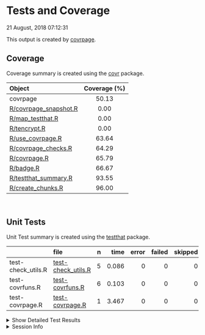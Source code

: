 Tests and Coverage
================
21 August, 2018 07:12:31

This output is created by
[covrpage](https://github.com/yonicd/covrpage).

## Coverage

Coverage summary is created using the
[covr](https://github.com/r-lib/covr) package.

| Object                                             | Coverage (%) |
| :------------------------------------------------- | :----------: |
| covrpage                                           |    50.13     |
| [R/covrpage\_snapshot.R](../R/covrpage_snapshot.R) |     0.00     |
| [R/map\_testthat.R](../R/map_testthat.R)           |     0.00     |
| [R/tencrypt.R](../R/tencrypt.R)                    |     0.00     |
| [R/use\_covrpage.R](../R/use_covrpage.R)           |    63.64     |
| [R/covrpage\_checks.R](../R/covrpage_checks.R)     |    64.29     |
| [R/covrpage.R](../R/covrpage.R)                    |    65.79     |
| [R/badge.R](../R/badge.R)                          |    66.67     |
| [R/testthat\_summary.R](../R/testthat_summary.R)   |    93.55     |
| [R/create\_chunks.R](../R/create_chunks.R)         |    96.00     |

<br>

## Unit Tests

Unit Test summary is created using the
[testthat](https://github.com/r-lib/testthat)
package.

|                     | file                                               | n |  time | error | failed | skipped | warning |
| ------------------- | :------------------------------------------------- | -: | ----: | ----: | -----: | ------: | ------: |
| test-check\_utils.R | [test-check\_utils.R](testthat/test-check_utils.R) | 5 | 0.086 |     0 |      0 |       0 |       0 |
| test-covrfuns.R     | [test-covrfuns.R](testthat/test-covrfuns.R)        | 6 | 0.103 |     0 |      0 |       0 |       0 |
| test-covrpage.R     | [test-covrpage.R](testthat/test-covrpage.R)        | 1 | 3.467 |     0 |      0 |       0 |       0 |

<details closed>

<summary> Show Detailed Test Results
</summary>

| file                                                   | context                                                 | test                           | status | n |  time |
| :----------------------------------------------------- | :------------------------------------------------------ | :----------------------------- | :----- | -: | ----: |
| [test-check\_utils.R](testthat/test-check_utils.R#L4)  | check for tests                                         | tests are detected             | PASS   | 1 | 0.025 |
| [test-check\_utils.R](testthat/test-check_utils.R#L12) | check for packages                                      | packages are detected          | PASS   | 3 | 0.031 |
| [test-check\_utils.R](testthat/test-check_utils.R#L22) | use covrpage                                            | test use\_covrpage             | PASS   | 1 | 0.030 |
| [test-covrfuns.R](testthat/test-covrfuns.R#L5)         | check summary covr                                      | covr\_summary: standard input  | PASS   | 1 | 0.039 |
| [test-covrfuns.R](testthat/test-covrfuns.R#L9)         | check summary covr                                      | covr\_summary: empty input     | PASS   | 1 | 0.001 |
| [test-covrfuns.R](testthat/test-covrfuns.R#L17)        | check summary output types                              | with data: short               | PASS   | 1 | 0.027 |
| [test-covrfuns.R](testthat/test-covrfuns.R#L21)        | check summary output types                              | with data: long                | PASS   | 1 | 0.034 |
| [test-covrfuns.R](testthat/test-covrfuns.R#L25)        | check summary output types                              | with data: no data             | PASS   | 1 | 0.001 |
| [test-covrfuns.R](testthat/test-covrfuns.R#L34)        | check covr to df                                        | covr object to df: empty input | PASS   | 1 | 0.001 |
| [test-covrpage.R](testthat/test-covrpage.R#L20)        | check against remote repo that main function is working | check on remote repo           | PASS   | 1 | 3.467 |

</details>

<details>

<summary> Session Info </summary>

| Field    | Value                               |
| :------- | :---------------------------------- |
| Version  | R version 3.5.0 (2018-04-23)        |
| Platform | x86\_64-apple-darwin15.6.0 (64-bit) |
| Running  | macOS High Sierra 10.13.5           |
| Language | en\_US                              |
| Timezone | America/Montreal                    |

| Package  | Version |
| :------- | :------ |
| testthat | 2.0.0   |
| covr     | 3.1.0   |
| covrpage | 0.0.51  |

</details>

<!--- Final Status : pass --->
